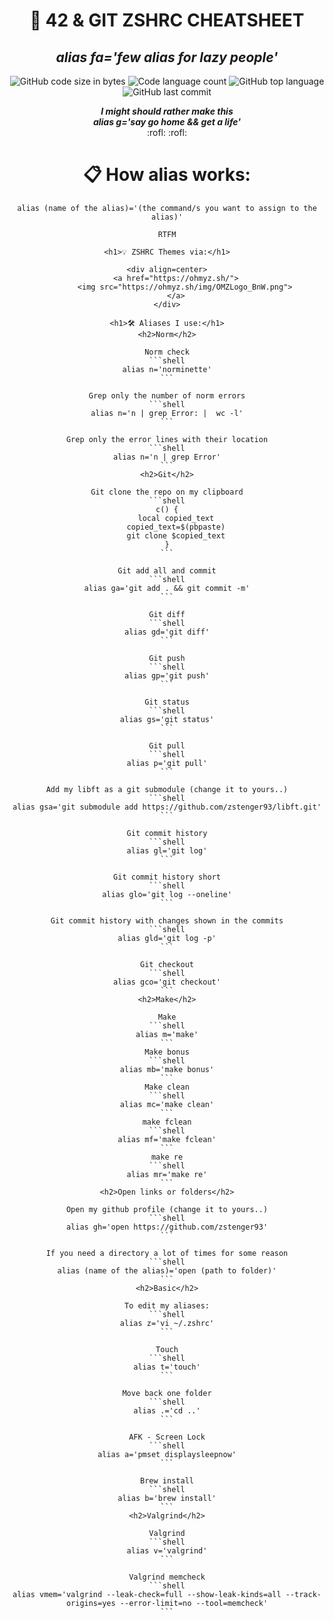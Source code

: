 <h1 align="center">
	📖 42 & GIT ZSHRC CHEATSHEET
</h1>
<h2 align="center">
	<b><i>alias fa='few alias for lazy people'</i></b><br>
</h2>

<p align="center">
	<img alt="GitHub code size in bytes" src="https://img.shields.io/github/languages/code-size/zstenger93/zshrc_aliases?color=lightblue" />
	<img alt="Code language count" src="https://img.shields.io/github/languages/count/zstenger93/zshrc_aliases?color=yellow" />
	<img alt="GitHub top language" src="https://img.shields.io/github/languages/top/zstenger93/zshrc_aliases?color=blue" />
	<img alt="GitHub last commit" src="https://img.shields.io/github/last-commit/zstenger93/zshrc_aliases?color=green" />
</p>
<p align="center">
	<b><i>I might should rather make this</i></b><br>
	<b><i>alias g='say go home && get a life'</i></b><br>
	:rofl: :rofl:
</p>
<div align="center">
	<h1>📋 How alias works:</h1>

	alias (name of the alias)='(the command/s you want to assign to the alias)'

	RTFM

	<h1>💡 ZSHRC Themes via:</h1>

	<div align=center>
		<a href="https://ohmyz.sh/">
			<img src="https://ohmyz.sh/img/OMZLogo_BnW.png">
		</a>
	</div>

	<h1>🛠️ Aliases I use:</h1>
	<h2>Norm</h2>

	Norm check
	```shell
	alias n='norminette'
	```

	Grep only the number of norm errors
	```shell
	alias n='n | grep Error: |  wc -l'
	```

	Grep only the error lines with their location
	```shell
	alias n='n | grep Error'
	```
	<h2>Git</h2>

	Git clone the repo on my clipboard
	```shell
	c() {
		local copied_text
		copied_text=$(pbpaste)
		git clone $copied_text
	}
	```

	Git add all and commit
	```shell
	alias ga='git add . && git commit -m'
	```

	Git diff
	```shell
	alias gd='git diff'
	```

	Git push
	```shell
	alias gp='git push'
	```

	Git status
	```shell
	alias gs='git status'
	```

	Git pull
	```shell
	alias p='git pull'
	```

	Add my libft as a git submodule (change it to yours..)
	```shell
	alias gsa='git submodule add https://github.com/zstenger93/libft.git'
	```

	Git commit history
	```shell
	alias gl='git log'
	```

	Git commit history short
	```shell
	alias glo='git log --oneline'
	```

	Git commit history with changes shown in the commits
	```shell
	alias gld='git log -p'
	```

	Git checkout
	```shell
	alias gco='git checkout'
	```
	<h2>Make</h2>

	Make
	```shell
	alias m='make'
	```
	Make bonus
	```shell
	alias mb='make bonus'
	```
	Make clean
	```shell
	alias mc='make clean'
	```
	make fclean
	```shell
	alias mf='make fclean'
	```
	make re
	```shell
	alias mr='make re'
	```
	<h2>Open links or folders</h2>

	Open my github profile (change it to yours..)
	```shell
	alias gh='open https://github.com/zstenger93'
	```

	If you need a directory a lot of times for some reason
	```shell
	alias (name of the alias)='open (path to folder)'
	```
	<h2>Basic</h2>

	To edit my aliases:
	```shell
	alias z='vi ~/.zshrc'
	```

	Touch
	```shell
	alias t='touch'
	```

	Move back one folder
	```shell
	alias .='cd ..'
	```

	AFK - Screen Lock
	```shell
	alias a='pmset displaysleepnow'
	```

	Brew install
	```shell
	alias b='brew install'
	```
	<h2>Valgrind</h2>

	Valgrind
	```shell
	alias v='valgrind'
	```

	Valgrind memcheck
	```shell
	alias vmem='valgrind --leak-check=full --show-leak-kinds=all --track-origins=yes --error-limit=no --tool=memcheck'
	```
</div>